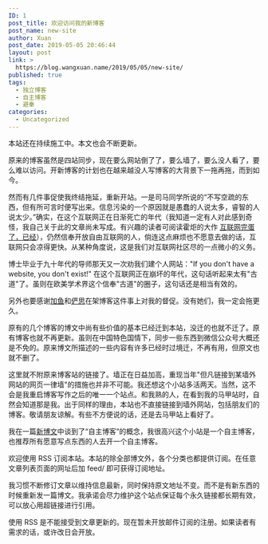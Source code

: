 ```yaml
---
ID: 1
post_title: 欢迎访问我的新博客
post_name: new-site
author: Xuan
post_date: 2019-05-05 20:46:44
layout: post
link: >
  https://blog.wangxuan.name/2019/05/05/new-site/
published: true
tags:
  - 独立博客
  - 自主博客
  - 避秦
categories:
  - Uncategorized
---
```

本站还在持续施工中。本文也会不断更新。

原来的博客虽然是四站同步，现在要么网站倒了了，要么墙了，要么没人看了，要么难以访问。开新博客的计划也在越来越没人写博客的大背景下一拖再拖，而到如今。

然而有几件事促使我终结拖延，重新开站。一是司马同学所说的“不写空疏的东西，但有所可言时便写出来。信息污染的一个原因就是愚蠢的人说太多，睿智的人说太少。”确实，在这个互联网正在日渐死亡的年代（我知道一定有人对此感到奇怪，我自己关于此的文章尚未写成。有兴趣的读者可阅读霍炬的大作 [互联网完蛋了，已经](https://mp.weixin.qq.com/s?__biz=MjM5MTE4Nzk1NA==&mid=2650741755&idx=1&sn=d53dc6d886288ae9d99e53c1de657fc6&chksm=beb2ed6689c56470497ffcdf810c900fee00770980801b1e0ad0b2fbab929e175ffeaa9717f4&scene=21)），仍然信奉开放自由互联网的人，倘连这点麻烦也不愿意去做的话，互联网只会凉得更快。从某种角度说，这是我们对互联网社区尽的一点微小的义务。

博士毕业于九十年代的导师那天又一次劝我们建个人网站："If you don't have a website, you don't exist!" 在这个互联网正在崩坏的年代，这句话听起来太有"古道"了。虽则在欧美学术界这个信奉"古道"的圈子，这句话还是相当有效的。

另外也要感谢[加鱼](https://kkjiayu.github.io/)和[俨思](https://1983etymonjin.github.io/)在架博客这件事上对我的督促。没有她们，我一定会拖更久。

原有的几个博客的博文中尚有些价值的基本已经迁到本站，没迁的也就不迁了。原有博客也就不再更新。虽则在中国特色国情下，同步一些东西到微信公众号大概还是不免的。原来博文所描述的一些内容有许多已经时过境迁，不再有用，但原文也就不删了。

这里就不附原来博客站的链接了。墙正在日益加高，重现当年"但凡链接到某墙外网站的网页一律墙"的措施也并非不可能。我还想这个小站多活两天。当然，这不会是我重启博客写作之后的唯一一个站点。和我熟的人，在看到我的马甲站时，自然会知道那是我。出于同样的理由，本站也不直接链接到墙外网站，包括朋友们的博客。敬请朋友谅解。有些不方便说的话，还是去马甲站上看好了。

我在一篇[新博文](http://blog.wangxuan.name/2020/03/04/where-to-host-my-blog/)中谈到了“自主博客”的概念，我很高兴这个小站是一个自主博客，也推荐所有愿意写点东西的人去开一个自主博客。

欢迎使用 RSS 订阅本站。本站的除全部博文外，各个分类也都提供订阅。在任意文章列表页面的网址后加 feed/ 即可获得订阅地址。

我习惯不断修订文章以维持信息最新，同时保持原文地址不变。而不是有新东西的时候重新发一篇博文。我承诺会尽力维护这个站点保证每个永久链接都长期有效，可以放心用超链接进行引用。

使用 RSS 是不能接受到文章更新的。现在暂未开放邮件订阅的注册。如果读者有需求的话，或许改日会开放。